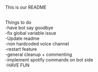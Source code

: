 This is our README <br><br>

Things to do <br>
-have bot say goodbye <br>
-fix global variable issue<br>
-Update readme<br>
-non hardcoded voice channel<br>
-restart feature<br>
-general cleanup + commenting<br>
-implement spotify commands on bot side<br>
-HAVE FUN<br>
